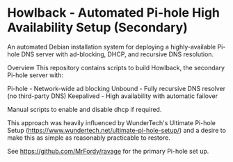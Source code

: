 # Howlback - Automated Pi-hole High Availability Setup (Secondary)
An automated Debian installation system for deploying a highly-available Pi-hole DNS server with ad-blocking, DHCP, and recursive DNS resolution.

Overview
This repository contains scripts to build Howlback, the secondary Pi-hole server with:

Pi-hole - Network-wide ad blocking
Unbound - Fully recursive DNS resolver (no third-party DNS)
Keepalived - High availability with automatic failover

Manual scripts to enable and disable dhcp if required.

This approach was heavily influenced by WunderTech's Ultimate Pi-hole Setup (https://www.wundertech.net/ultimate-pi-hole-setup/) and a desire to make this as simple as reasonably practicable to restore.

See https://github.com/MrFordy/ravage for the primary Pi-hole set up.